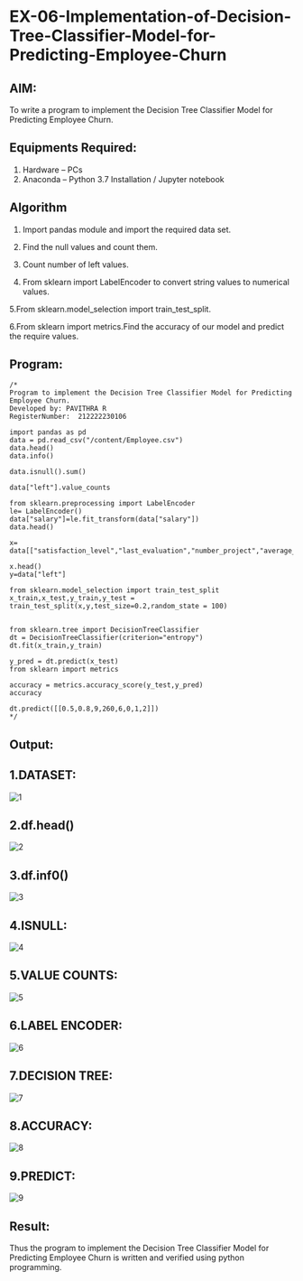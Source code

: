 # EX-06-Implementation-of-Decision-Tree-Classifier-Model-for-Predicting-Employee-Churn

## AIM:
To write a program to implement the Decision Tree Classifier Model for Predicting Employee Churn.

## Equipments Required:
1. Hardware – PCs
2. Anaconda – Python 3.7 Installation / Jupyter notebook

## Algorithm

  1. Import pandas module and import the required data set.

  2. Find the null values and count them.

  3. Count number of left values.

  4. From sklearn import LabelEncoder to convert string values to numerical values.

  5.From sklearn.model_selection import train_test_split.

  6.From sklearn import metrics.Find the accuracy of our model and predict the require values.

## Program:
```
/*
Program to implement the Decision Tree Classifier Model for Predicting Employee Churn.
Developed by: PAVITHRA R
RegisterNumber:  212222230106

import pandas as pd
data = pd.read_csv("/content/Employee.csv")
data.head()
data.info()

data.isnull().sum()

data["left"].value_counts

from sklearn.preprocessing import LabelEncoder
le= LabelEncoder()
data["salary"]=le.fit_transform(data["salary"])
data.head()

x= data[["satisfaction_level","last_evaluation","number_project","average_montly_hours","time_spend_company","Work_accident","promotion_last_5years","salary"]]

x.head()
y=data["left"]

from sklearn.model_selection import train_test_split
x_train,x_test,y_train,y_test = train_test_split(x,y,test_size=0.2,random_state = 100)


from sklearn.tree import DecisionTreeClassifier
dt = DecisionTreeClassifier(criterion="entropy")
dt.fit(x_train,y_train)

y_pred = dt.predict(x_test)
from sklearn import metrics

accuracy = metrics.accuracy_score(y_test,y_pred)
accuracy

dt.predict([[0.5,0.8,9,260,6,0,1,2]])
*/
```

## Output:

## 1.DATASET:

![1](https://github.com/Pavithraramasaamy/Implementation-of-Decision-Tree-Classifier-Model-for-Predicting-Employee-Churn/assets/118596964/f9a48059-788c-452d-99ea-7c6912c58879)


## 2.df.head()

![2](https://github.com/Pavithraramasaamy/Implementation-of-Decision-Tree-Classifier-Model-for-Predicting-Employee-Churn/assets/118596964/e56e6ab3-5109-4a5a-b7f4-c054b5e4c842)

## 3.df.inf0()

![3](https://github.com/Pavithraramasaamy/Implementation-of-Decision-Tree-Classifier-Model-for-Predicting-Employee-Churn/assets/118596964/aa91cd86-7e5a-4a00-ba3d-28fe986d03ed)

## 4.ISNULL:

![4](https://github.com/Pavithraramasaamy/Implementation-of-Decision-Tree-Classifier-Model-for-Predicting-Employee-Churn/assets/118596964/67393d0e-0616-4d30-b63b-57a14dd08db8)


## 5.VALUE COUNTS:

![5](https://github.com/Pavithraramasaamy/Implementation-of-Decision-Tree-Classifier-Model-for-Predicting-Employee-Churn/assets/118596964/40da44a1-40df-49e4-a81e-288407bc67dc)


## 6.LABEL ENCODER:

![6](https://github.com/Pavithraramasaamy/Implementation-of-Decision-Tree-Classifier-Model-for-Predicting-Employee-Churn/assets/118596964/001c3d06-e203-442b-9c3e-1c43dbc269dc)


## 7.DECISION TREE:

![7](https://github.com/Pavithraramasaamy/Implementation-of-Decision-Tree-Classifier-Model-for-Predicting-Employee-Churn/assets/118596964/73c0555e-2c75-40c0-86ea-1a69c60c4aed)


## 8.ACCURACY:

![8](https://github.com/Pavithraramasaamy/Implementation-of-Decision-Tree-Classifier-Model-for-Predicting-Employee-Churn/assets/118596964/d90e7c59-cc85-4dcb-b574-7fe1b58b9703)


## 9.PREDICT:

![9](https://github.com/Pavithraramasaamy/Implementation-of-Decision-Tree-Classifier-Model-for-Predicting-Employee-Churn/assets/118596964/e275dca9-0f6a-4944-97fe-b359c993582e)



## Result:
Thus the program to implement the  Decision Tree Classifier Model for Predicting Employee Churn is written and verified using python programming.
